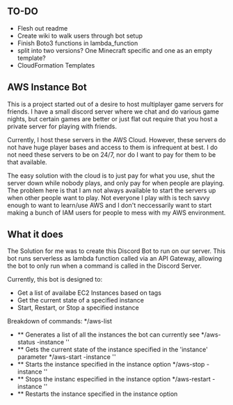 ## TO-DO
* Flesh out readme
* Create wiki to walk users through bot setup
* Finish Boto3 functions in lambda_function
* split into two versions? One Minecraft specific and one as an empty template?
* CloudFormation Templates

## AWS Instance Bot
This is a project started out of a desire to host multiplayer game servers for friends. I have a small discord server where we chat and do various game nights, but certain games are better or just flat out require that you host a private server for playing with friends.

Currently, I host these servers in the AWS Cloud. However, these servers do not have huge player bases and access to them is infrequent at best. I do not need these servers to be on 24/7, nor do I want to pay for them to be that available.

The easy solution with the cloud is to just pay for what you use, shut the server down while nobody plays, and only pay for when people are playing. The problem here is that I am not always available to start the servers up when other people want to play. Not everyone I play with is tech savvy enough to want to learn/use AWS and I don't neccessarily want to start making a bunch of IAM users for people to mess with my AWS environment.

## What it does
The Solution for me was to create this Discord Bot to run on our server. This bot runs serverless as lambda function called via an API Gateway, allowing the bot to only run when a command is called in the Discord Server.

Currently, this bot is designed to:
* Get a list of availabe EC2 Instances based on tags
* Get the current state of a specified instance
* Start, Restart, or Stop a specified instance

Breakdown of commands:
*/aws-list
* ** Generates a list of all the instances the bot can currently see
*/aws-status -instance ''
* ** Gets the current state of the instance specified in the 'instance' parameter
*/aws-start -instance ''
* ** Starts the instance specified in the instance option
*/aws-stop -instance ''
* ** Stops the instanc especified in the instance option
*/aws-restart -instance ''
* ** Restarts the instance specified in the instance option
